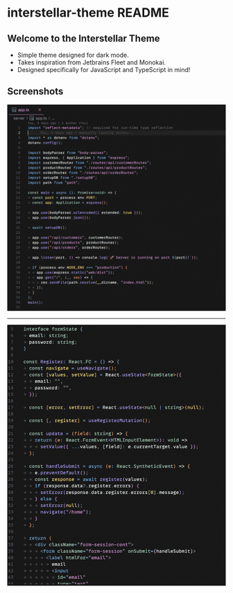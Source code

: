 # interstellar-theme README

## Welcome to the Interstellar Theme

- Simple theme designed for dark mode.
- Takes inspiration from Jetbrains Fleet and Monokai.
- Designed specifically for JavaScript and TypeScript in mind!

## Screenshots

![Node with Interstellar](assets/node_interstellar.png "Screenshot from Node")

---

![React JSX with Interstellar](assets/react_interstellar.png "Screenshot from React")
